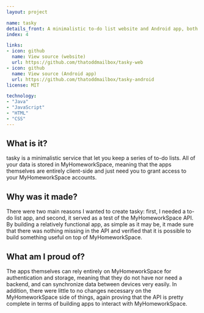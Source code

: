 ```yaml
---
layout: project

name: tasky
details_front: A minimalistic to-do list website and Android app, both of which use MyHomeworkSpace to synchronize their data.
index: 4

links:
- icon: github
  name: View source (website)
  url: https://github.com/thatoddmailbox/tasky-web
- icon: github
  name: View source (Android app)
  url: https://github.com/thatoddmailbox/tasky-android
license: MIT

technology:
- "Java"
- "JavaScript"
- "HTML"
- "CSS"
---
```

## What is it?
tasky is a minimalistic service that let you keep a series of to-do lists. All of your data is stored in MyHomeworkSpace, meaning that the apps themselves are entirely client-side and just need you to grant access to your MyHomeworkSpace accounts.

## Why was it made?
There were two main reasons I wanted to create tasky: first, I needed a to-do list app, and second, it served as a test of the MyHomeworkSpace API. By building a relatively functional app, as simple as it may be, it made sure that there was nothing missing in the API and verified that it is possible to build something useful on top of MyHomeworkSpace.

## What am I proud of?
The apps themselves can rely entirely on MyHomeworkSpace for authentication and storage, meaning that they do not have nor need a backend, and can synchronize data between devices very easily. In addition, there were little to no changes necessary on the MyHomeworkSpace side of things, again proving that the API is pretty complete in terms of building apps to interact with MyHomeworkSpace.